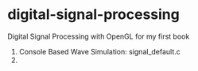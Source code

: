 # digital-signal-processing
Digital Signal Processing with OpenGL for my first book

1. Console Based Wave Simulation: signal_default.c  
2. 
